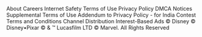 About Careers Internet Safety Terms of Use Privacy Policy DMCA Notices Supplemental Terms of Use Addendum to Privacy Policy - for India Contest Terms and Conditions Channel Distribution Interest-Based Ads
© Disney © Disney•Pixar © & ™ Lucasfilm LTD © Marvel. All Rights Reserved
